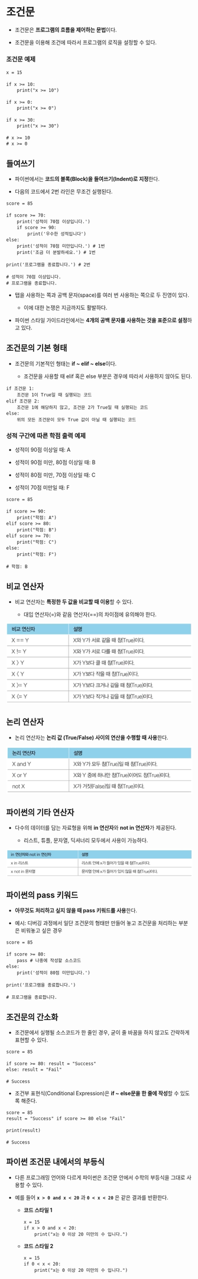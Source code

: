 # 조건문

- 조건문은 **프로그램의 흐름을 제어하는 문법**이다.

- 조건문을 이용해 조건에 따라서 프로그램의 로직을 설정할 수 있다.

### 조건문 예제

```
x = 15

if x >= 10:
    print("x >= 10") 

if x >= 0:
    print("x >= 0") 

if x >= 30:
    print("x >= 30")

# x >= 10
# x >= 0
```

## 들여쓰기

- 파이썬에서는 **코드의 블록(Block)을 들여쓰기(Indent)로 지정**한다.

- 다음의 코드에서 2번 라인은 무조건 실행된다.

```
score = 85

if score >= 70:
    print('성적이 70점 이상입니다.')
    if score >= 90:
        print('우수한 성적입니다')
else:
    print('성적이 70점 미만입니다.') # 1번
    print('조금 더 분발하세요.') # 1번

print('프로그램을 종료합니다.') # 2번

# 성적이 70점 이상입니다.
# 프로그램을 종료합니다.
```

- 탭을 사용하는 쪽과 공백 문자(space)를 여러 번 사용하는 쪽으로 두 진영이 있다.

    - 이에 대한 논쟁은 지금까지도 활발하다.

- 파이썬 스타일 가이드라인에서는 **4개의 공백 문자를 사용하는 것을 표준으로 설정**하고 있다.

## 조건문의 기본 형태

- 조건문의 기본적인 형태는 **if ~ elif ~ else**이다.

    - 조건문을 사용할 때 elif 혹은 else 부분은 경우에 따라서 사용하지 않아도 된다.

```
if 조건문 1:
    조건문 1이 True일 때 실행되는 코드
elif 조건문 2:
    조건문 1에 해당하지 않고, 조건문 2가 True일 때 실행되는 코드
else:
    위의 모든 조건문이 모두 True 값이 아닐 때 실행되는 코드
```

### 성적 구간에 따른 학점 출력 예제

- 성적이 90점 이상일 때: A

- 성적이 90점 미만, 80점 이상일 때: B

- 성적이 80점 미만, 70점 이상일 때: C

- 성적이 70점 미만일 때: F

```
score = 85

if score >= 90:
    print("학점: A")
elif score >= 80:
    print("학점: B")
elif score >= 70:
    print("학점: C")
else:
    print("학점: F")

# 학점: B
```

## 비교 연산자

- 비교 연산자는 **특정한 두 값을 비교할 때 이용**할 수 있다.

    - 대입 연산자(=)와 같음 연산자(==)의 차이점에 유의해야 한다.

![비교 연산자](../img/conditional_statement_01.png)

## 논리 연산자

- 논리 연산자는 **논리 값 (True/False) 사이의 연산을 수행할 때 사용**한다.

![논리 연산자](../img/conditional_statement_02.png)

## 파이썬의 기타 연산자

- 다수의 데이터를 담는 자료형을 위해 **in 연산자**와 **not in 연산자**가 제공된다.

    - 리스트, 튜플, 문자열, 딕셔너리 모두에서 사용이 가능하다.

![파이썬의 기타 연산자](../img/conditional_statement_03.png)

## 파이썬의 pass 키워드

- **아무것도 처리하고 싶지 않을 때 pass 키워드를 사용**한다.

- 예시: 디버깅 과정에서 일단 조건문의 형태만 만들어 놓고 조건문을 처리하는 부분은 비워놓고 싶은 경우

```
score = 85

if score >= 80:
    pass # 나중에 작성할 소스코드
else:
    print('성적이 80점 미만입니다.')

print('프로그램을 종료합니다.')

# 프로그램을 종료합니다.
```

## 조건문의 간소화

- 조건문에서 실행될 소스코드가 한 줄인 경우, 굳이 줄 바꿈을 하지 않고도 간략하게 표현할 수 있다.

```
score = 85

if score >= 80: result = "Success"
else: result = "Fail"

# Success
```

- 조건부 표현식(Conditional Expression)은 **if ~ else문을 한 줄에 작성**할 수 있도록 해준다.

```
score = 85
result = "Success" if score >= 80 else "Fail"

print(result)

# Success
```

## 파이썬 조건문 내에서의 부등식

- 다른 프로그래밍 언어와 다르게 파이썬은 조건문 안에서 수학의 부등식을 그대로 사용할 수 있다.

- 예를 들어 **`x > 0 and x < 20`** 과 **`0 < x < 20`** 은 같은 결과를 반환한다.

    - **코드 스타일 1**

        ```
        x = 15
        if x > 0 and x < 20:
            print("x는 0 이상 20 미만의 수 입니다.")
        ```
    
    - **코드 스타일 2**

        ```
        x = 15
        if 0 < x < 20:
            print("x는 0 이상 20 미만의 수 입니다.")
        ```